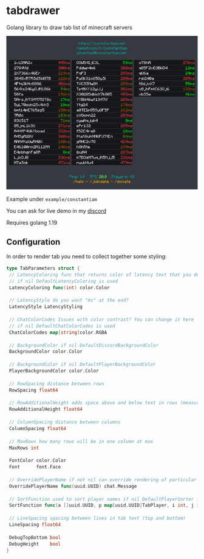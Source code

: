 # tabdrawer

Golang library to draw tab list of minecraft servers

![Example tab render](example-constantiam.png)

Example under `example/constantiam`

You can ask for live demo in my [discord](https://discord.com/invite/DFsMKWJJPN)

Requires golang 1.19

## Configuration

In order to render tab you need to collect together some styling:

```go
type TabParameters struct {
 // LatencyColoring func that returns color of latency text that you desire
 // if nil DefaultLatencyColoring is used
 LatencyColoring func(int) color.Color

 // LatencyStyle do you want "ms" at the end?
 LatencyStyle LatencyStyling

 // ChatColorCodes Issues with color contrast? You can change it here
 // if nil DefaultChatColorCodes is used
 ChatColorCodes map[string]color.RGBA

 // BackgroundColor if nil DefaultDiscordBackgroundColor
 BackgroundColor color.Color

 // BackgroundColor if nil DefaultPlayerBackgroundColor
 PlayerBackgroundColor color.Color

 // RowSpacing distance between rows
 RowSpacing float64

 // RowAdditionalHeight adds space above and below text in rows (measures to keep weird symbols inside their rows)
 RowAdditionalHeight float64

 // ColumnSpacing distance between columns
 ColumnSpacing float64

 // MaxRows how many rows will be in one column at max
 MaxRows int

 FontColor color.Color
 Font      font.Face

 // OverridePlayerName if not nil can override rendering of particular uuid (must not be multiline)
 OverridePlayerName func(uuid.UUID) chat.Message

 // SortFunction used to sort player names if nil DefaultPlayerSorter is used (sorts by name)
 SortFunction func(a []uuid.UUID, p map[uuid.UUID]TabPlayer, i int, j int) bool

 // LineSpacing spacing between lines in tab text (top and bottom)
 LineSpacing float64

 DebugTopBottom bool
 DebugHeight    bool
}
```
